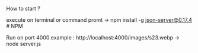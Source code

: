 How to start ?

execute on terminal or command promt
-> npm install -g json-server@0.17.4    # NPM

Run on port 4000
example : http://localhost:4000/images/s23.webp
-> node server.js
